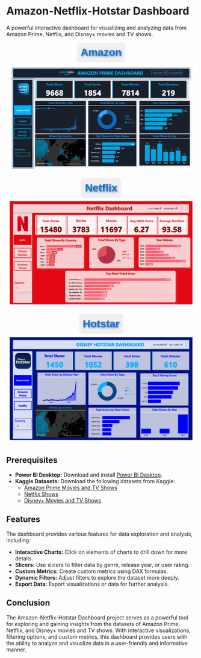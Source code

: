 # Amazon-Netflix-Hotstar Dashboard

A powerful interactive dashboard for visualizing and analyzing data from Amazon Prime, Netflix, and Disney+ movies and TV shows.
<style>
  .large-text {
    font-size: 28px; /* Increase the font size */
    color: #0073e6; /* Set the text color */
    font-weight: bold; /* Make the text bold */
    text-shadow: 2px 2px 4px rgba(0, 0, 0, 0.5); /* Add a subtle text shadow */
    font-family: Arial, sans-serif; /* Specify a font family */
    background-color: #f0f0f0; /* Add a background color behind the text */
    padding: 10px; /* Add padding around the text */
    border-radius: 8px; /* Round the corners of the background */
    display: inline-block; /* Allow inline-block elements to have width and height */
  }
</style>

<p align="center">
  <span class="large-text">Amazon</span>
  <br>
  <img src="https://github.com/awazbhujel/Prime-Netflix-Hotstar-Dashboard-Power-BI/blob/main/pics/Amazon.png" alt="Amazon" title="Amazon">
</p>

<p align="center">
  <span class="large-text">Netflix</span>
  <br>
  <img src="https://github.com/awazbhujel/Prime-Netflix-Hotstar-Dashboard-Power-BI/blob/main/pics/Netflix.png" alt="Netflix" title="Netflix">
</p>

<p align="center">
  <span class="large-text">Hotstar</span>
  <br>
  <img src="https://github.com/awazbhujel/Prime-Netflix-Hotstar-Dashboard-Power-BI/blob/main/pics/Hotstar.png" alt="Hotstar" title="Hotstar">
</p>


## Prerequisites
- **Power BI Desktop:** Download and install [Power BI Desktop](https://powerbi.microsoft.com/en-us/desktop/).
- **Kaggle Datasets:** Download the following datasets from Kaggle:
  - [Amazon Prime Movies and TV Shows](https://www.kaggle.com/datasets/shivamb/amazon-prime-movies-and-tv-shows)
  - [Netflix Shows](https://www.kaggle.com/datasets/shivamb/netflix-shows)
  - [Disney+ Movies and TV Shows](https://www.kaggle.com/datasets/shivamb/disney-movies-and-tv-shows)

## Features
The dashboard provides various features for data exploration and analysis, including:
- **Interactive Charts:** Click on elements of charts to drill down for more details.
- **Slicers:** Use slicers to filter data by genre, release year, or user rating.
- **Custom Metrics:** Create custom metrics using DAX formulas.
- **Dynamic Filters:** Adjust filters to explore the dataset more deeply.
- **Export Data:** Export visualizations or data for further analysis.

## Conclusion

The Amazon-Netflix-Hotstar Dashboard project serves as a powerful tool for exploring and gaining insights from the datasets of Amazon Prime, Netflix, and Disney+ movies and TV shows. With interactive visualizations, filtering options, and custom metrics, this dashboard provides users with the ability to analyze and visualize data in a user-friendly and informative manner.
